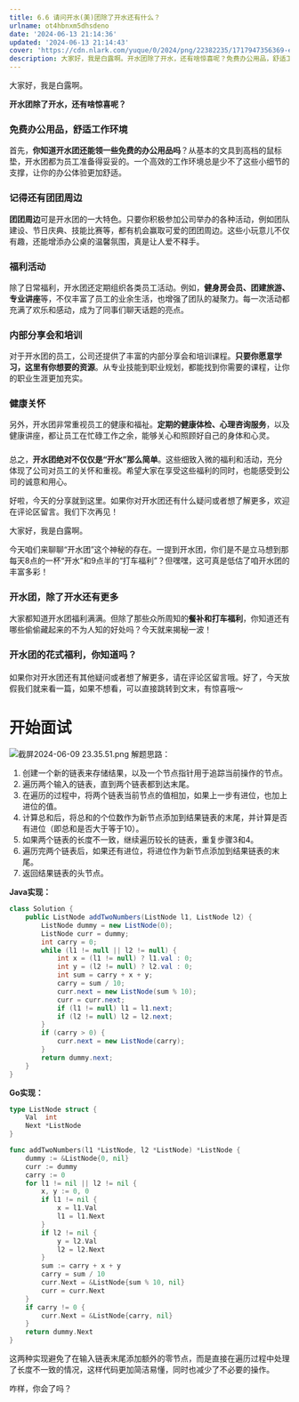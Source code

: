 ```yaml
---
title: 6.6 请问开水(美)团除了开水还有什么？
urlname: ot4hbnxm5dhsdeno
date: '2024-06-13 21:14:36'
updated: '2024-06-13 21:14:43'
cover: 'https://cdn.nlark.com/yuque/0/2024/png/22382235/1717947356369-eacc68fd-b324-4150-917f-2f9465073b6c.png'
description: 大家好，我是白露啊。开水团除了开水，还有啥惊喜呢？免费办公用品，舒适工作环境首先，你知道开水团还能领一些免费的办公用品吗？从基本的文具到高档的鼠标垫，开水团都为员工准备得妥妥的。一个高效的工作环境总是少不了这些小细节的支撑，让你的办公体验更加舒适。记得还有团团周边团团周边可是开水团的一大特色。...
---
```

大家好，我是白露啊。

**开水团除了开水，还有啥惊喜呢？**

### 免费办公用品，舒适工作环境

首先，**你知道开水团还能领一些免费的办公用品吗**？从基本的文具到高档的鼠标垫，开水团都为员工准备得妥妥的。一个高效的工作环境总是少不了这些小细节的支撑，让你的办公体验更加舒适。

### 记得还有团团周边

**团团周边**可是开水团的一大特色。只要你积极参加公司举办的各种活动，例如团队建设、节日庆典、技能比赛等，都有机会赢取可爱的团团周边。这些小玩意儿不仅有趣，还能增添办公桌的温馨氛围，真是让人爱不释手。

### 福利活动

除了日常福利，开水团还定期组织各类员工活动。例如，**健身房会员、团建旅游、专业讲座**等，不仅丰富了员工的业余生活，也增强了团队的凝聚力。每一次活动都充满了欢乐和感动，成为了同事们聊天话题的亮点。

### 内部分享会和培训

对于开水团的员工，公司还提供了丰富的内部分享会和培训课程。**只要你愿意学习，这里有你想要的资源**。从专业技能到职业规划，都能找到你需要的课程，让你的职业生涯更加充实。

### 健康关怀

另外，开水团非常重视员工的健康和福祉。**定期的健康体检、心理咨询服务**，以及健康讲座，都让员工在忙碌工作之余，能够关心和照顾好自己的身体和心灵。
### 
总之，**开水团绝对不仅仅是“开水”那么简单**。这些细致入微的福利和活动，充分体现了公司对员工的关怀和重视。希望大家在享受这些福利的同时，也能感受到公司的诚意和用心。

好啦，今天的分享就到这里。如果你对开水团还有什么疑问或者想了解更多，欢迎在评论区留言。我们下次再见！


大家好，我是白露啊。

今天咱们来聊聊“开水团”这个神秘的存在。一提到开水团，你们是不是立马想到那每天8点的一杯“开水”和9点半的“打车福利”？但嘿嘿，这可真是低估了咱开水团的丰富多彩！

### 开水团，除了开水还有更多

大家都知道开水团福利满满。但除了那些众所周知的**餐补和打车福利**，你知道还有哪些偷偷藏起来的不为人知的好处吗？今天就来揭秘一波！


### 开水团的花式福利，你知道吗？
#### 

如果你对开水团还有其他疑问或者想了解更多，请在评论区留言哦。好了，今天放假我们就来看一篇，如果不想看，可以直接跳转到文末，有惊喜哦～


# 开始面试
![截屏2024-06-09 23.35.51.png](https://oss1.aistar.cool/elog-offer-now/35897f470f884f6fb389f42af40080c3.png)
解题思路：

1. 创建一个新的链表来存储结果，以及一个节点指针用于追踪当前操作的节点。
2. 遍历两个输入的链表，直到两个链表都到达末尾。
3. 在遍历的过程中，将两个链表当前节点的值相加，如果上一步有进位，也加上进位的值。
4. 计算总和后，将总和的个位数作为新节点添加到结果链表的末尾，并计算是否有进位（即总和是否大于等于10）。
5. 如果两个链表的长度不一致，继续遍历较长的链表，重复步骤3和4。
6. 遍历完两个链表后，如果还有进位，将进位作为新节点添加到结果链表的末尾。
7. 返回结果链表的头节点。

**Java实现：**
```java
class Solution {
    public ListNode addTwoNumbers(ListNode l1, ListNode l2) {
        ListNode dummy = new ListNode(0);
        ListNode curr = dummy;
        int carry = 0;
        while (l1 != null || l2 != null) {
            int x = (l1 != null) ? l1.val : 0;
            int y = (l2 != null) ? l2.val : 0;
            int sum = carry + x + y;
            carry = sum / 10;
            curr.next = new ListNode(sum % 10);
            curr = curr.next;
            if (l1 != null) l1 = l1.next;
            if (l2 != null) l2 = l2.next;
        }
        if (carry > 0) {
            curr.next = new ListNode(carry);
        }
        return dummy.next;
    }
}
```

**Go实现：**
```go
type ListNode struct {
    Val  int
    Next *ListNode
}

func addTwoNumbers(l1 *ListNode, l2 *ListNode) *ListNode {
    dummy := &ListNode{0, nil}
    curr := dummy
    carry := 0
    for l1 != nil || l2 != nil {
        x, y := 0, 0
        if l1 != nil {
            x = l1.Val
            l1 = l1.Next
        }
        if l2 != nil {
            y = l2.Val
            l2 = l2.Next
        }
        sum := carry + x + y
        carry = sum / 10
        curr.Next = &ListNode{sum % 10, nil}
        curr = curr.Next
    }
    if carry != 0 {
        curr.Next = &ListNode{carry, nil}
    }
    return dummy.Next
}
```

这两种实现避免了在输入链表末尾添加额外的零节点，而是直接在遍历过程中处理了长度不一致的情况，这样代码更加简洁易懂，同时也减少了不必要的操作。

咋样，你会了吗？
